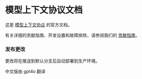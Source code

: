 # 模型上下文协议文档

这是 [模型上下文协议](https://modelcontextprotocol.io) 的官方文档。

有关详细的贡献指南、开发设置和故障排除，请参阅我们的 [贡献指南](CONTRIBUTING.md)。

### 发布更改

更改将在推送到默认分支后自动部署到生产环境。

中文版由 gpt4o 翻译